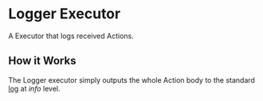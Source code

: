 # Logger Executor

A Executor that logs received Actions.

## How it Works

The Logger executor simply outputs the whole Action body 
to the standard [log](https://crates.io/crates/log) at _info_ level.
